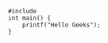 <!DOCTYPE html>
<html>

<body>
    <pre>
        <code> 
            #include <stdio.h> 
            int main() { 
                printf("Hello Geeks"); 
            } 
        </code> 
    </pre>
</body>

</html>

